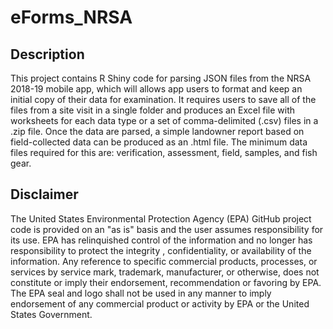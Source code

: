 # eForms_NRSA

## Description
This project contains R Shiny code for parsing JSON files from the NRSA 2018-19 mobile app, which will allows app users to format and keep an initial copy of their data for examination. It requires users to save all of the files from a site visit in a single folder and produces an Excel file with worksheets for each data type or a set of comma-delimited (.csv) files in a .zip file. Once the data are parsed, a simple landowner report based on field-collected data can be produced as an .html file. The minimum data files required for this are: verification, assessment, field, samples, and fish gear.

## Disclaimer
The United States Environmental Protection Agency (EPA) GitHub project code is provided on an "as is" basis and the user assumes responsibility for its use.  EPA has relinquished control of the information and no longer has responsibility to protect the integrity , confidentiality, or availability of the information.  Any reference to specific commercial products, processes, or services by service mark, trademark, manufacturer, or otherwise, does not constitute or imply their endorsement, recommendation or favoring by EPA.  The EPA seal and logo shall not be used in any manner to imply endorsement of any commercial product or activity by EPA or the United States Government.
